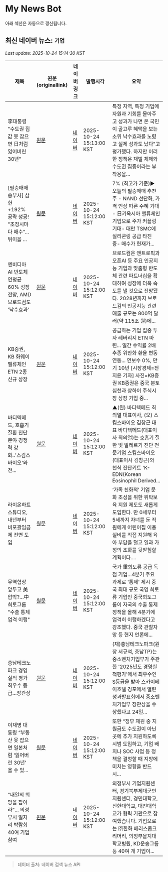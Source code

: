 # My News Bot

아래 섹션은 자동으로 갱신됩니다.

<!-- NEWS:START -->
## 최신 네이버 뉴스: `기업`
_Last update: 2025-10-24 15:14:30 KST_

| 제목 | 원문(originallink) | 네이버 링크 | 발행시각 | 요약 |
|---|---|---|---|---|
| 李대통령 "수도권 집값 못 잡으면 日처럼 잃어버린 30년" | [원문](https://www.hankyung.com/article/2025102405437) | [네이버](https://n.news.naver.com/mnews/article/015/0005201565?sid=100) | 2025-10-24 15:13:00 KST | 특정 지역, 특정 기업에 자원과 기회를 몰아주고 성과가 나면 온 국민이 골고루 혜택을 보는 소위 낙수효과를 노렸고 실제 성과도 났다"고 평가했다. 하지만 이러한 정책은 재벌 체제와 수도권 집중이라는 부작용을... |
| [필승매매 승부사] 삼현 +192% 공략 성공! "조정시마다 매수"… 뒤이을 ... | [원문](https://news.mtn.co.kr/news-detail/2025102414504045141) | [네이버](https://news.mtn.co.kr/news-detail/2025102414504045141) | 2025-10-24 15:12:00 KST | 7% (최고가 기준)▶ 오늘의 필승매매 추천주 - NAND 선단화, 가격 인상 따른 수혜 기대 - 日키옥시아 밸류체인 기업으로 주가 커플링 기대- 대만 TSMC에 실리콘링 공급 타진 중- 매수가 현재가... |
| 엔비디아 AI 반도체 연평균 60% 성장 전망, AMD 브로드컴도 '낙수효과' | [원문](https://www.businesspost.co.kr/BP?command=article_view&num=416906) | [네이버](https://www.businesspost.co.kr/BP?command=article_view&num=416906) | 2025-10-24 15:12:00 KST | 브로드컴은 앤트로픽과 오픈AI 등 주요 인공지능 기업과 맞춤형 반도체 관련 파트너십을 확대하며 성장에 더욱 속도를 낼 것으로 전망됐다. 2028년까지 브로드컴의 인공지능 관련 매출 규모는 800억 달러(약 115조 원)에... |
| KB증권, KB 화웨이 밸류체인 ETN 2종 신규 상장 | [원문](https://www.meconomynews.com/news/articleView.html?idxno=122013) | [네이버](https://www.meconomynews.com/news/articleView.html?idxno=122013) | 2025-10-24 15:12:00 KST | 공급하는 기업 집중 투자 레버리지 ETN 마련... 일간 수익률 2배 추종 위안화 환율 변동 연동... 연보수 0%, 만기 10년 [시장경제=전지윤 기자] 사진=KB증권 KB증권은 중국 본토 심천과 상하이 주식시장 상장 기업 중... |
| 바디텍메드, 호흡기 질환 진단 분야 경쟁력 강화..'스킴스바이오'와 천... | [원문](http://www.paxetv.com/news/articleView.html?idxno=249975) | [네이버](http://www.paxetv.com/news/articleView.html?idxno=249975) | 2025-10-24 15:12:00 KST | ▲(왼) 바디텍메드 최의열 대표이사, (오) 스킴스바이오 김창근 대표 바디텍메드(대표이사 최의열)는 호흡기 질환 및 알레르기 진단 전문기업 스킴스바이오(대표이사 김창근)와 천식 진단키트 'K-EDN(Korean Eosinophil Derived... |
| 라이온하트 스튜디오, 내년부터 비포괄임금제 전면 도입 | [원문](https://www.ajunews.com/view/20251024150916387) | [네이버](https://www.ajunews.com/view/20251024150916387) | 2025-10-24 15:12:00 KST | ‘가족 친화적’ 기업 문화 조성을 위한 위탁보육 지원 제도도 새롭게 도입한다. 만 0세부터 5세까지 자녀를 둔 직원에게 어린이집 이용 실비를 직접 지원해 육아 부담을 덜고 일과 가정의 조화를 뒷받침할 계획이다.... |
| 무역협상 앞두고 美압박?…中희토그룹 "수출 통제 엄격 이행" | [원문](https://www.yna.co.kr/view/AKR20251024107400009?input=1195m) | [네이버](https://n.news.naver.com/mnews/article/001/0015699390?sid=104) | 2025-10-24 15:12:00 KST | 국가 重희토류 공급 독점 기업…4분기 주요 과제로 '통제' 제시 중국 최대 규모 국영 희토류 기업인 중국희토그룹이 자국의 수출 통제 정책을 올해 4분기에 엄격히 이행하겠다고 강조했다. 중국 관찰자망 등 현지 언론에... |
| 충남테크노파크 경영실적 평가 최우수 등급…장관상 | [원문](https://www.goodmorningcc.com/news/articleView.html?idxno=432913) | [네이버](https://www.goodmorningcc.com/news/articleView.html?idxno=432913) | 2025-10-24 15:12:00 KST | (재)충남테크노파크(원장 서규석, 충남TP)는 중소벤처기업부가 주관한 '2025년도 경영실적평가'에서 최우수인 S등급을 받아 스카이베이호텔 경포에서 열린 성과발표회에서 중소벤처기업부 장관상을 수상했다고 24일... |
| 이재명 대통령 “부동산 못 잡으면 일본처럼 ‘잃어버린 30년’ 올 수 있... | [원문](http://www.breaknews.com/1156333) | [네이버](http://www.breaknews.com/1156333) | 2025-10-24 15:12:00 KST | 또한 “정부 재원 중 지원금도 수도권이 아닌 곳에 추가 지원하도록 시범 도입하고, 기업 배치나 SOC 사업 등 정책을 결정할 때 지방에 미치는 영향을 반드시... |
| "내일의 희망을 잡아라"... 의정부시 일자리 박람회 40여 기업 참여 | [원문](http://www.paxetv.com/news/articleView.html?idxno=249974) | [네이버](http://www.paxetv.com/news/articleView.html?idxno=249974) | 2025-10-24 15:12:00 KST | 의정부시 기업지원센터, 경기북부제대군인지원센터, 경민대학교, 신한대학교, 대진대학교가 협력 기관으로 참여했습니다. 기업으로는 ㈜한화 베러스쿱크리머리, 의정부을지대학교병원, KD운송그룹 등 40여 개 기업이... |

> 데이터 출처: 네이버 검색 뉴스 API
<!-- NEWS:END -->
